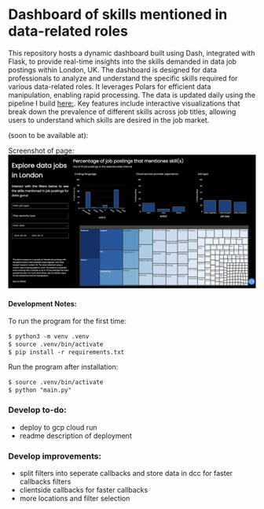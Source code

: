 # Dashboard of skills mentioned in data-related roles
This repository hosts a dynamic dashboard built using Dash, integrated with Flask, to provide real-time insights into the skills demanded in data job postings within London, UK. The dashboard is designed for data professionals to analyze and understand the specific skills required for various data-related roles. It leverages Polars for efficient data manipulation, enabling rapid processing. The data is updated daily using the pipeline I build [here:](https://github.com/lalelisealstad/dataengineer-job-scraper-etl). Key features include interactive visualizations that break down the prevalence of different skills across job titles, allowing users to understand which skills are desired in the job market. 

(soon to be available at): 

Screenshot of page: 
![alt text](image.png)

#### Development Notes:
To run the program for the first time:
```
$ python3 -m venv .venv
$ source .venv/bin/activate 
$ pip install -r requirements.txt
```

Run the program after installation:
```
$ source .venv/bin/activate
$ python "main.py"
```


### Develop to-do: 
- deploy to gcp cloud run 
- readme description of deployment

### Develop improvements: 
- split filters into seperate callbacks and store data in dcc for faster callbacks filters
- clientside callbacks for faster callbacks
- more locations and filter selection 